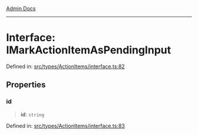 [Admin Docs](/)

***

# Interface: IMarkActionItemAsPendingInput

Defined in: [src/types/ActionItems/interface.ts:82](https://github.com/PalisadoesFoundation/talawa-admin/blob/main/src/types/ActionItems/interface.ts#L82)

## Properties

### id

> **id**: `string`

Defined in: [src/types/ActionItems/interface.ts:83](https://github.com/PalisadoesFoundation/talawa-admin/blob/main/src/types/ActionItems/interface.ts#L83)

